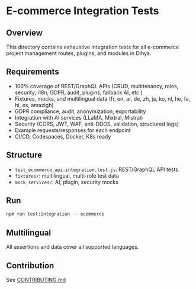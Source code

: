 # E-commerce Integration Tests

## Overview
This directory contains exhaustive integration tests for all e-commerce project management routes, plugins, and modules in Dihya.

## Requirements
- 100% coverage of REST/GraphQL APIs (CRUD, multitenancy, roles, security, i18n, GDPR, audit, plugins, fallback AI, etc.)
- Fixtures, mocks, and multilingual data (fr, en, ar, de, zh, ja, ko, nl, he, fa, hi, es, amazigh)
- GDPR compliance, audit, anonymization, exportability
- Integration with AI services (LLaMA, Mixtral, Mistral)
- Security (CORS, JWT, WAF, anti-DDOS, validation, structured logs)
- Example requests/responses for each endpoint
- CI/CD, Codespaces, Docker, K8s ready

## Structure
- `test_ecommerce_api.integration.test.js`: REST/GraphQL API tests
- `fixtures/`: multilingual, multi-role test data
- `mock_services/`: AI, plugin, security mocks

## Run
```bash
npm run test:integration -- ecommerce
```

## Multilingual
All assertions and data cover all supported languages.

## Contribution
See [CONTRIBUTING.md](../../../CONTRIBUTING.md)
